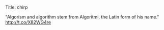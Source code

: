 Title: chirp

"Algorism and algorithm stem from Algoritmi, the Latin form of his name."
<a href="http://t.co/X82WG4re">http://t.co/X82WG4re</a>
